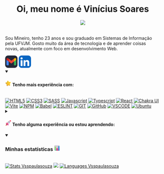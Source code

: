 <h1 align="center">Oi, meu nome é Vinícius Soares</h1>

<div align="center">  
  <img  src="https://c.tenor.com/whgQwNlVvNkAAAAi/xero-code.gif" width='400'/>
</div>

<div>
  <br/>
  <p>Sou Mineiro, tenho 23 anos e sou graduado em Sistemas de Informação pela UFVJM. Gosto muito da área de tecnologia e de aprender coisas novas, atualmente com foco em desenvolvimento Web. </p>
</div>

<div> 
  <a href="mailto:vsspaulasouza@gmail.com"><img src="./assets/icons/Gmail-Dark.svg" width="40px" title="Email" /></a>
  <a href="https://br.linkedin.com/in/vinicius-soares-ps"><img src="./assets/icons/LinkedIn.svg" width="40px" title="LinkedIn" /></a>
</div>

<div align="left">
  <details open>
    <summary><h4><img src="./assets/gifs/Star.png" alt="Star" width="20" height="20" /> Tenho mais experiência com:</h4></summary>  
    <br>
    <div>
        <a href="https://developer.mozilla.org/pt-BR/docs/Web/HTML"><img src="https://img.shields.io/badge/HTML5-E34F26?style=for-the-badge&logo=html5&logoColor=white" alt="HTML5" /></a>
        <a href="https://developer.mozilla.org/pt-BR/docs/Web/CSS"><img src="https://img.shields.io/badge/CSS3-1572B6?style=for-the-badge&logo=css3&logoColor=white" alt="CSS3" /></a>
        <a href="https://sass-lang.com/"><img src="https://img.shields.io/badge/Sass-CC6699?style=for-the-badge&logo=sass&logoColor=white" alt="SASS" /></a>
        <a href="https://developer.mozilla.org/pt-BR/docs/Web/JavaScript"><img src="https://img.shields.io/badge/JavaScript-F7DF1E?style=for-the-badge&logo=javascript&logoColor=black" alt="Javascript" /></a>
        <a href="https://www.typescriptlang.org/"><img src="https://img.shields.io/badge/Typescript-3178C6?style=for-the-badge&logo=typescript&logoColor=white" alt="Typescript" /></a>
        <a href="https://pt-br.reactjs.org/"><img src="https://img.shields.io/badge/React-20232A?style=for-the-badge&logo=react&logoColor=61DAFB" alt="React" /></a>
        <a href="https://chakra-ui.com/"><img src="https://img.shields.io/badge/Chakra_UI-2C7A7B?style=for-the-badge&logo=chakraui&logoColor=white" alt="Chakra UI" /></a>
        <a href="https://vitejs.dev/"><img src="https://img.shields.io/badge/Vite-646CFF?style=for-the-badge&logo=vite&logoColor=black" alt="Vite" /></a>
        <a href="https://www.npmjs.com/"><img src="https://img.shields.io/badge/npm-CB3837?style=for-the-badge&logo=npm&logoColor=white" alt="NPM" /></a>
        <a href="https://babeljs.io/"><img src="https://img.shields.io/badge/Babel-F9DC3E?style=for-the-badge&logo=babel&logoColor=black" alt="Babel" /></a>
        <a href="https://eslint.org/"><img src="https://img.shields.io/badge/ESLint-5050C3?style=for-the-badge&logo=eslint&logoColor=white" alt="ESLINT" /></a>
        <a href="https://git-scm.com/"><img src="https://img.shields.io/badge/Git-107C10?style=for-the-badge&logo=git&logoColor=white" alt="GIT" /></a>
        <a href="https://github.com/"><img src="https://img.shields.io/badge/GitHub-100000?style=for-the-badge&logo=github&logoColor=white" alt="GitHub" /></a>
        <a href="https://code.visualstudio.com/"><img src="https://img.shields.io/badge/VS_Code-0078D4?style=for-the-badge&logo=visual%20studio%20code&logoColor=white" alt="VSCODE" /></a>
        <a href="https://ubuntu.com/download"><img src="https://img.shields.io/badge/Ubuntu-301232?style=for-the-badge&logo=ubuntu&logoColor=white" alt="Ubuntu" /></a>
      </div>
  </details>  
</div>

<div align="left">
  <details>
    <summary><h4><img src="./assets/gifs/Rocket.png" alt="Rocket" width="20" height="20" /> Tenho alguma experiência ou estou aprendendo:</h4></summary>  
    <br>
    <div>
        <a href="https://www.python.org/"><img src="https://img.shields.io/badge/Python-3974A5?style=for-the-badge&logo=python&logoColor=white" alt="Python" /></a> 
        <a href="https://www.djangoproject.com/"><img src="https://img.shields.io/badge/Django-0C4B33?style=for-the-badge&logo=django&logoColor=white" alt="Django" /></a> 
        <a href="https://www.django-rest-framework.org/"><img src="https://img.shields.io/badge/Django Rest Framework-802D2D?style=for-the-badge&logo=django&logoColor=white" alt="Django rest framework" /></a> 
        <a href="https://www.ruby-lang.org/pt/"><img src="https://img.shields.io/badge/Ruby-CC342D?style=for-the-badge&logo=ruby&logoColor=white" alt="Ruby" /></a> 
        <a href="https://rubyonrails.org/"><img src="https://img.shields.io/badge/Rails-D30001?style=for-the-badge&logo=rubyonrails&logoColor=white" alt="Ruby on rails" /></a> 
        <a href="https://webpack.js.org/"><img src="https://img.shields.io/badge/Webpack-1C78C0?style=for-the-badge&logo=webpack&logoColor=white" alt="WEBPACK" /></a> 
        <a href="https://reactrouter.com/"><img src="https://img.shields.io/badge/React_Router-F44250?style=for-the-badge&logo=reactrouter&logoColor=white" alt="React Router"/></a> 
        <a href="https://www.framer.com/motion/"><img src="https://img.shields.io/badge/Framer_Motion-0055FF?style=for-the-badge&logo=framer&logoColor=white" alt="Framer Motion"/></a> 
        <a href="https://www.java.com/pt-BR/"><img src="https://img.shields.io/badge/Java-ED8B00?style=for-the-badge&logo=openjdk&logoColor=white" alt="Java"/></a>
        <a href="https://pt.wikipedia.org/wiki/C_(linguagem_de_programa%C3%A7%C3%A3o)"><img src="https://img.shields.io/badge/C-00599C?style=for-the-badge&logoColor=white" alt="C"/></a> 
        <a href="https://pt.wikipedia.org/wiki/C%2B%2B"><img src="https://img.shields.io/badge/C%2B%2B-00599C?style=for-the-badge&logo=c%2B%2B&logoColor=white" alt="C++"/></a>
        <a href="https://nestjs.com/"><img src="https://img.shields.io/badge/Nestjs-E0234E?style=for-the-badge&logo=nestjs&logoColor=white" alt="NestJs"/></a>
        <a href="https://www.prisma.io/"><img src="https://img.shields.io/badge/Prisma-4C51BF?style=for-the-badge&logo=prisma&logoColor=white" alt="Prisma"/></a> 
        <a href="https://tanstack.com/query/v3/"><img src="https://img.shields.io/badge/-React%20Query-FF4154?style=for-the-badge&logo=react%20query&logoColor=white" alt="Prisma"/></a> 
      </div>
  </details>  
</div>

<div align="left">
  <details open>
    <summary><h3> Minhas estatísticas <img src="./assets/icons/BarChart.png" alt="Rocket" width="20" height="20"/></h3></summary>  
    <br>
    <div>
      <a href="http://www.github.com/Vsspaulasouza"><img src="https://github-readme-stats.vercel.app/api?username=vsspaulasouza&show_icons=true&count_private=true&theme=github_dark&hide=stars,contribs&rank_icon=github&custom_title=Vinícius+Soares+GitHub+Stats" alt="Stats Vsspaulasouza" /></a>
      <a href="http://www.github.com/Vsspaulasouza"><img src="https://github-readme-streak-stats.herokuapp.com/?user=Vsspaulasouza&theme=neon-dark&date_format=j%20M%5B%20Y%5D&stroke=E4E2E2&ring=4C8EDA&currStreakNum=C3D1D9&sideNums=4C8EDA&currStreakLabel=4C8EDA&sideLabels=C2D0D8&dates=909BA2&fire=E34C2D&border=FFFFFF&background=0D1117" /></a>
      <a href="http://www.github.com/Vsspaulasouza"><img src="https://github-readme-stats.vercel.app/api/top-langs/?username=anuraghazra&theme=github_dark&layout=compact&langs_count=4" alt="Languages Vsspaulasouza" /></a>
      </div>
  </details>  
</div>
